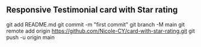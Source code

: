 ## Responsive Testimonial card with Star rating

git add README.md
git commit -m "first commit"
git branch -M main
git remote add origin https://github.com/Nicole-CY/card-with-star-rating.git
git push -u origin main
